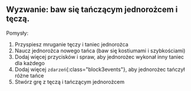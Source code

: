 ## Wyzwanie: baw się tańczącym jednorożcem i tęczą.

Pomysły:

1. Przyspiesz mruganie tęczy i taniec jednorożca
2. Naucz jednorożca nowego tańca (baw się kostiumami i szybkościami)
3. Dodaj więcej przycisków i spraw, aby jednorożec wykonał inny taniec dla każdego
4. Dodaj więcej `zdarzeń`{:class="block3events"}, aby jednorożec tańczył różne tańce
5. Stwórz grę z tęczą i tańczącym jednorożcem